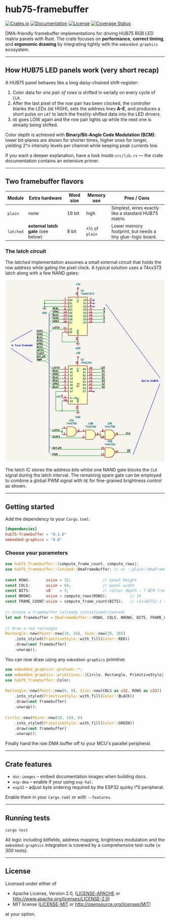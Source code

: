 # hub75-framebuffer

[![Crates.io](https://img.shields.io/crates/v/hub75-framebuffer.svg)](https://crates.io/crates/hub75-framebuffer)
[![Documentation](https://docs.rs/hub75-framebuffer/badge.svg)](https://docs.rs/hub75-framebuffer)
[![License](https://img.shields.io/badge/license-MIT%2FApache--2.0-blue.svg)](README.md)
[![Coverage Status](https://coveralls.io/repos/github/liebman/hub75-framebuffer/badge.svg?branch=main)](https://coveralls.io/github/liebman/hub75-framebuffer?branch=main)

DMA-friendly framebuffer implementations for driving HUB75 RGB LED matrix panels with Rust.  The crate focuses on **performance**, **correct timing**, and **ergonomic drawing** by integrating tightly with the `embedded-graphics` ecosystem.

---

## How HUB75 LED panels work (very short recap)

A HUB75 panel behaves like a long daisy-chained shift-register:

1. Color data for *one pair of rows* is shifted in serially on every cycle of `CLK`.
2. After the last pixel of the row pair has been clocked, the controller blanks the LEDs (`OE` HIGH), sets the address lines **A–E**, and produces a short pulse on `LAT` to latch the freshly-shifted data into the LED drivers.
3. `OE` goes LOW again and the row pair lights up while the next one is already being shifted.

Color depth is achieved with **Binary/Bit-Angle Code Modulation (BCM)**: lower bit-planes are shown for shorter times, higher ones for longer, yielding 2^n intensity levels per channel while keeping peak currents low.

If you want a deeper explanation, have a look inside `src/lib.rs` — the crate documentation contains an extensive primer.

---

## Two framebuffer flavors

| Module              | Extra hardware | Word size | Memory use | Pros / Cons |
|---------------------|----------------|-----------|------------|-------------|
| `plain`             | none           | 16 bit    | high       | Simplest, wires exactly like a standard HUB75 matrix. |
| `latched`           | **external latch gate** (see below) | 8 bit | ×½ of `plain` | Lower memory footprint, but needs a tiny glue-logic board. |

### The latch circuit

The *latched* implementation assumes a small external circuit that
holds the row address while gating the pixel clock.  A typical solution uses a 74xx373 latch along with a few NAND gates:

![Latch circuit block diagram](images/latch-circuit.png)

The latch IC stores the address bits whilst one NAND gate blocks the `CLK` signal during the latch interval.  The remaining spare gate can be employed to combine a global PWM signal with `OE` for fine-grained brightness control as shown.

---

## Getting started

Add the dependency to your `Cargo.toml`:

```toml
[dependencies]
hub75-framebuffer = "0.1.0"
embedded-graphics = "0.8"
```

### Choose your parameters

```rust
use hub75_framebuffer::{compute_frame_count, compute_rows};
use hub75_framebuffer::latched::DmaFrameBuffer; // or ::plain::DmaFrameBuffer

const ROWS:       usize = 32;              // panel height
const COLS:       usize = 64;              // panel width
const BITS:       u8    = 3;               // colour depth ⇒ 7 BCM frames
const NROWS:      usize = compute_rows(ROWS);          // 16
const FRAME_COUNT:usize = compute_frame_count(BITS);   // (1<<BITS)-1 = 7

// Create a framebuffer (already initialized/cleared)
let mut framebuffer = DmaFrameBuffer::<ROWS, COLS, NROWS, BITS, FRAME_COUNT>::new();

// Draw a red rectangle
Rectangle::new(Point::new(10, 10), Size::new(20, 20))
    .into_styled(PrimitiveStyle::with_fill(Color::RED))
    .draw(&mut framebuffer)
    .unwrap();
```

You can now draw using any `embedded-graphics` primitive:

```rust
use embedded_graphics::prelude::*;
use embedded_graphics::primitives::{Circle, Rectangle, PrimitiveStyle};
use hub75_framebuffer::Color;

Rectangle::new(Point::new(0, 0), Size::new(COLS as u32, ROWS as u32))
    .into_styled(PrimitiveStyle::with_fill(Color::BLACK))
    .draw(&mut framebuffer)
    .unwrap();

Circle::new(Point::new(20, 10), 8)
    .into_styled(PrimitiveStyle::with_fill(Color::GREEN))
    .draw(&mut framebuffer)
    .unwrap();
```

Finally hand the raw DMA buffer off to your MCU's parallel peripheral.

---

## Crate features

* `doc-images` – embed documentation images when building docs.
* `esp-dma`    – enable if your using `esp-hal`.
* `esp32`      – adjust byte ordering required by the ESP32 quirky I²S peripheral.

Enable them in your `Cargo.toml` or with `--features`.

---

## Running tests

```shell
cargo test
```

All logic including bitfields, address mapping, brightness modulation and the `embedded-graphics` integration is covered by a comprehensive test-suite (≈ 300 tests).

---

## License

Licensed under either of

* Apache License, Version 2.0, ([LICENSE-APACHE](LICENSE-APACHE) or <http://www.apache.org/licenses/LICENSE-2.0>)
* MIT license ([LICENSE-MIT](LICENSE-MIT) or <http://opensource.org/licenses/MIT>)

at your option.
